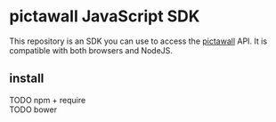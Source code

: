 # pictawall JavaScript SDK

This repository is an SDK you can use to access the [pictawall](https://pictawall.com/) API. It is compatible with both browsers and NodeJS.

## install

TODO npm + require  
TODO bower

